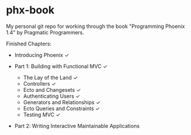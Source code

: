 # phx-book

My personal git repo for working through the book "Programming Phoenix 1.4" by Pragmatic Programmers.

Finished Chapters: 

 * Introducing Phoenix ✓
 * Part 1: Building with Functional MVC ✓
   * The Lay of the Land ✓
   * Controllers ✓
   * Ecto and Changesets ✓
   * Authenticating Users ✓
   * Generators and Relationships ✓
   * Ecto Queries and Constraints ✓
   * Testing MVC ✓
   
 * Part 2: Writing Interactive Maintainable Applications
